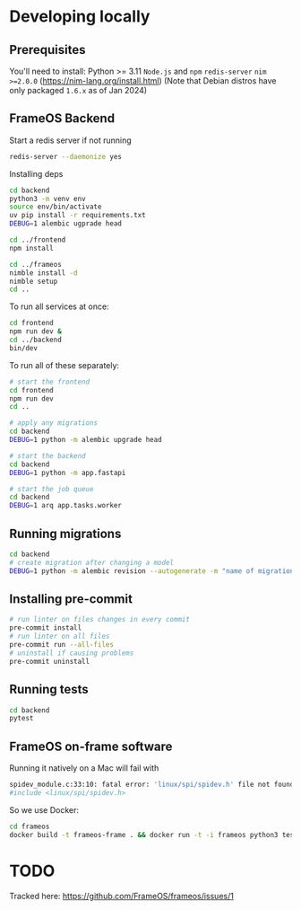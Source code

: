 
# Developing locally

## Prerequisites

You'll need to install:
Python >= 3.11
`Node.js` and `npm`
`redis-server`
`nim >=2.0.0` (https://nim-lang.org/install.html)
(Note that Debian distros have only packaged `1.6.x` as of Jan 2024)

## FrameOS Backend

Start a redis server if not running

```bash
redis-server --daemonize yes
```

Installing deps

```bash
cd backend
python3 -m venv env
source env/bin/activate
uv pip install -r requirements.txt
DEBUG=1 alembic ugprade head

cd ../frontend
npm install

cd ../frameos
nimble install -d
nimble setup
cd ..
```

To run all services at once:

```bash
cd frontend
npm run dev &
cd ../backend
bin/dev
```

To run all of these separately:

```bash
# start the frontend
cd frontend
npm run dev
cd ..

# apply any migrations
cd backend
DEBUG=1 python -m alembic upgrade head

# start the backend
cd backend
DEBUG=1 python -m app.fastapi

# start the job queue
cd backend
DEBUG=1 arq app.tasks.worker
```

## Running migrations

```bash
cd backend
# create migration after changing a model
DEBUG=1 python -m alembic revision --autogenerate -m "name of migration"
```

## Installing pre-commit

```bash
# run linter on files changes in every commit
pre-commit install
# run linter on all files
pre-commit run --all-files
# uninstall if causing problems
pre-commit uninstall
```

## Running tests

```bash
cd backend
pytest
```

## FrameOS on-frame software

Running it natively on a Mac will fail with

```bash
spidev_module.c:33:10: fatal error: 'linux/spi/spidev.h' file not found
#include <linux/spi/spidev.h>
```

So we use Docker:

```bash
cd frameos
docker build -t frameos-frame . && docker run -t -i frameos python3 test.py
```

# TODO

Tracked here: https://github.com/FrameOS/frameos/issues/1
